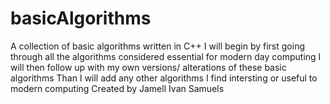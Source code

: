 # basicAlgorithms
A collection of basic algorithms written in C++
I will begin by first going through all the algorithms considered essential for modern day computing 
I will then follow up with my own versions/ alterations of these basic algorithms
Than I will add any other algorithms I find intersting or useful to modern computing
Created by Jamell Ivan Samuels
